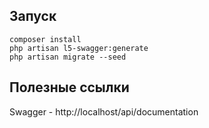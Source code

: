 ## Запуск

```
composer install
php artisan l5-swagger:generate
php artisan migrate --seed
```

## Полезные ссылки
Swagger - http://localhost/api/documentation
